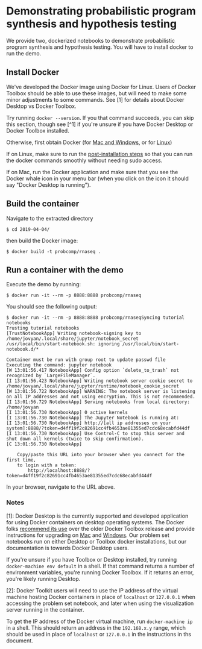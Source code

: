 # Demonstrating probabilistic program synthesis and hypothesis testing

We provide two, dockerized notebooks to demonstrate probabilistic program
synthesis and hypothesis testing. You will have to install docker to run the
demo.

## Install Docker

We've developed the Docker image using Docker for Linux. Users of Docker Toolbox should be able to use these images, but will need to make some minor adjustments to some commands. See [1] for details about Docker Desktop vs Docker Toolbox.

Try running `docker --version`. If you that command succeeds, you can skip this section, though see [^1] if you're unsure if you have Docker Desktop or Docker Toolbox installed.

Otherwise, first obtain Docker (for [Mac and Windows](https://www.docker.com/products/docker-desktop), or for [Linux](https://docs.docker.com/install/linux/docker-ce/ubuntu/))

If on Linux, make sure to run the [post-installation steps](https://docs.docker.com/install/linux/linux-postinstall/) so that you can run the docker commands smoothly without needing sudo access.

If on Mac, run the Docker application and make sure that you see the Docker whale icon in your menu bar (when you click on the icon it should say "Docker Desktop is running").

## Build the container

Navigate to the extracted directory
```
$ cd 2019-04-04/

```
then build the Docker image:
```
$ docker build -t probcomp/rnaseq .
```

## Run a container with the demo

Execute the demo by running:
```
$ docker run -it --rm -p 8888:8888 probcomp/rnaseq
```

You should see the following output:
```
$ docker run -it --rm -p 8888:8888 probcomp/rnaseqSyncing tutorial notebooks
Trusting tutorial notebooks
[TrustNotebookApp] Writing notebook-signing key to /home/jovyan/.local/share/jupyter/notebook_secret
/usr/local/bin/start-notebook.sh: ignoring /usr/local/bin/start-notebook.d/*

Container must be run with group root to update passwd file
Executing the command: jupyter notebook
[W 13:01:56.417 NotebookApp] Config option `delete_to_trash` not recognized by `LargeFileManager`.
[I 13:01:56.423 NotebookApp] Writing notebook server cookie secret to /home/jovyan/.local/share/jupyter/runtime/notebook_cookie_secret
[W 13:01:56.722 NotebookApp] WARNING: The notebook server is listening on all IP addresses and not using encryption. This is not recommended.
[I 13:01:56.729 NotebookApp] Serving notebooks from local directory: /home/jovyan
[I 13:01:56.730 NotebookApp] 0 active kernels
[I 13:01:56.730 NotebookApp] The Jupyter Notebook is running at:
[I 13:01:56.730 NotebookApp] http://[all ip addresses on your system]:8888/?token=d4ff19f2c82691cc4fb4653ae81355ed7cdc68ecabfd44df
[I 13:01:56.730 NotebookApp] Use Control-C to stop this server and shut down all kernels (twice to skip confirmation).
[C 13:01:56.730 NotebookApp] 
    
    Copy/paste this URL into your browser when you connect for the first time,
    to login with a token:
        http://localhost:8888/?token=d4ff19f2c82691cc4fb4653ae81355ed7cdc68ecabfd44df
```
In your browser, navigate to the URL above.


### Notes

[1]: Docker Desktop is the currently supported and developed application for using Docker containers on desktop operating systems. The Docker folks [recommend its use](https://docs.docker.com/toolbox/) over the older Docker Toolbox release and provide instructions for upgrading on [Mac](https://docs.docker.com/docker-for-mac/install/) and [Windows](https://docs.docker.com/docker-for-windows/install/). Our problem set notebooks run on either Desktop or Toolbox docker installations, but our documentation is towards Docker Desktop users.

If you're unsure if you have Toolbox or Desktop installed, try running `docker-machine env default` in a shell. If that command returns a number of environment variables, you're running Docker Toolbox. If it returns an error, you're likely running Desktop.

[2]: Docker Toolkit users will need to use the IP address of the virtual machine hosting Docker containers in place of `localhost` or `127.0.0.1` when accessing the problem set notebook, and later when using the visualization server running in the container.

To get the IP address of the Docker virtual machine, run `docker-machine ip` in a shell. This should return an address in the `192.168.x.y` range, which should be used in place of `localhost` or `127.0.0.1` in the instructions in ths document.
